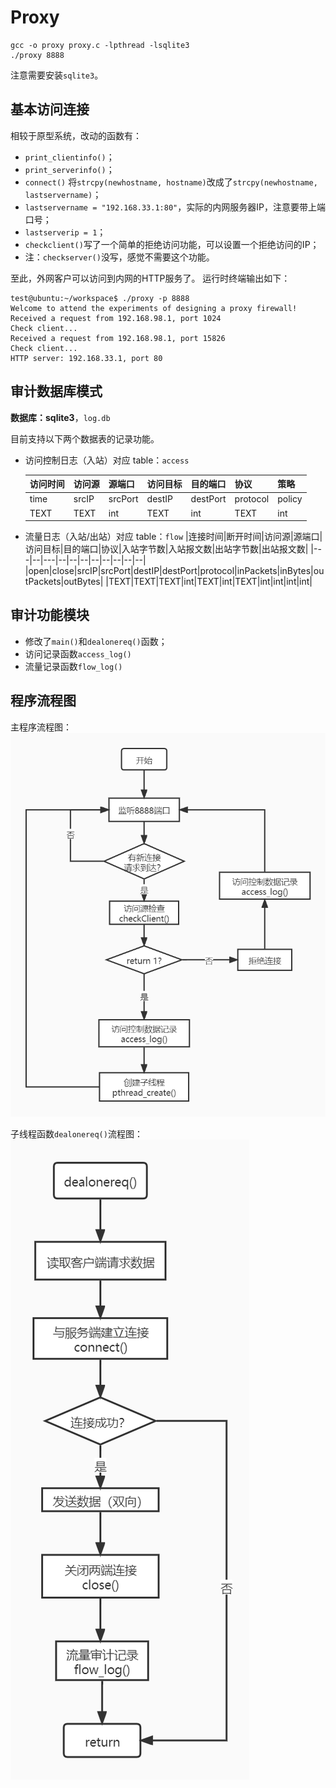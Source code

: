 # Proxy

```
gcc -o proxy proxy.c -lpthread -lsqlite3
./proxy 8888
```

注意需要安装`sqlite3`。

## 基本访问连接

相较于原型系统，改动的函数有：
- `print_clientinfo()`；
- `print_serverinfo()`；
- `connect()` 将`strcpy(newhostname, hostname)`改成了`strcpy(newhostname, lastservername)`；
- `lastservername = "192.168.33.1:80"`，实际的内网服务器IP，注意要带上端口号；
- `lastserverip = 1`；
- `checkclient()`写了一个简单的拒绝访问功能，可以设置一个拒绝访问的IP；
- 注：`checkserver()`没写，感觉不需要这个功能。

至此，外网客户可以访问到内网的HTTP服务了。
运行时终端输出如下：
```
test@ubuntu:~/workspace$ ./proxy -p 8888
Welcome to attend the experiments of designing a proxy firewall! 
Received a request from 192.168.98.1, port 1024
Check client...
Received a request from 192.168.98.1, port 15826
Check client...
HTTP server: 192.168.33.1, port 80
```

## 审计数据库模式

**数据库：sqlite3**，`log.db`

目前支持以下两个数据表的记录功能。

- 访问控制日志（入站）对应 table：`access`

  |访问时间|访问源|源端口|访问目标|目的端口|协议|策略|
  |---|--|---|--|--|--|--|
  |time|srcIP|srcPort|destIP|destPort|protocol|policy|
  |TEXT|TEXT|int|TEXT|int|TEXT|int|


- 流量日志（入站/出站）对应 table：`flow`
  |连接时间|断开时间|访问源|源端口|访问目标|目的端口|协议|入站字节数|入站报文数|出站字节数|出站报文数|
  |---|--|---|--|--|--|--|--|--|--|--|
  |open|close|srcIP|srcPort|destIP|destPort|protocol|inPackets|inBytes|outPackets|outBytes|
  |TEXT|TEXT|TEXT|int|TEXT|int|TEXT|int|int|int|int|

## 审计功能模块

- 修改了`main()`和`dealonereq()`函数；
- 访问记录函数`access_log()`
- 流量记录函数`flow_log()`

## 程序流程图

主程序流程图：
![](main.jpg)

子线程函数`dealonereq()`流程图：
![](dealonereq.jpg)